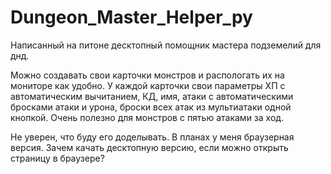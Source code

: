 # Dungeon_Master_Helper_py
Написанный на питоне десктопный помощник мастера подземелий для днд.

Можно создавать свои карточки монстров и распологать их на мониторе как удобно. 
У каждой карточки свои параметры ХП с автоматическим вычитанием, КД, имя, 
атаки с автоматическими бросками атаки и урона, броски всех атак из мультиатаки одной кнопкой.
Очень полезно для монстров с пятью атаками за ход.

Не уверен, что буду его доделывать. В планах у меня браузерная версия.
Зачем качать десктопную версию, если можно открыть страницу в браузере?
